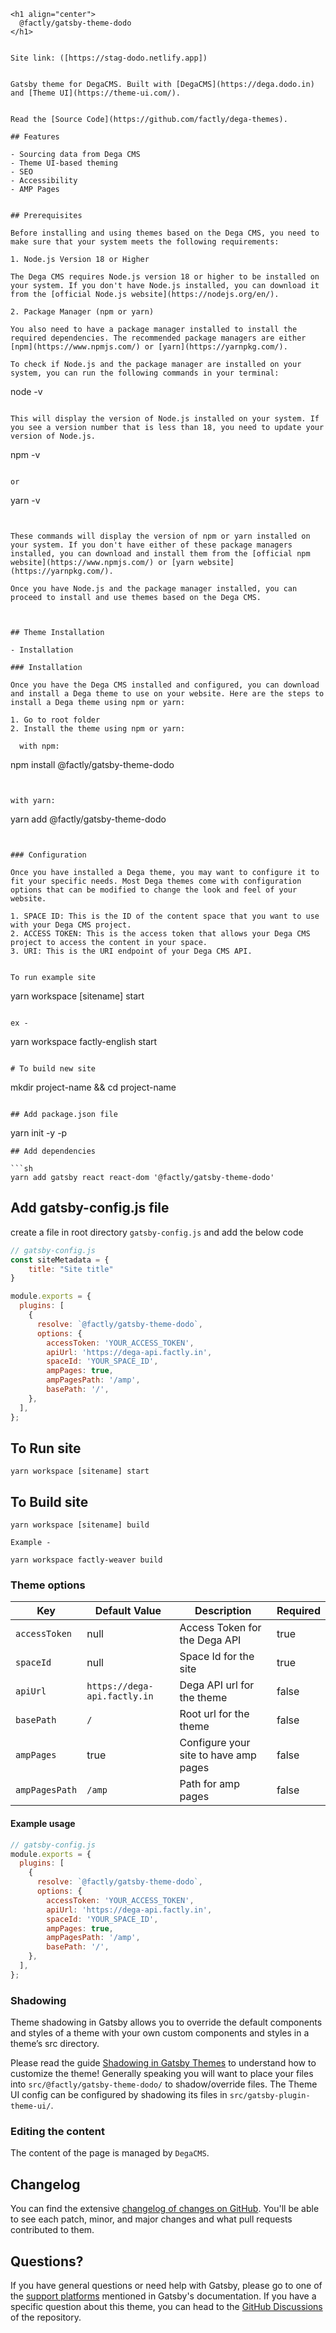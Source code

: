 ```
<h1 align="center">
  @factly/gatsby-theme-dodo
</h1>


Site link: ([https://stag-dodo.netlify.app])


Gatsby theme for DegaCMS. Built with [DegaCMS](https://dega.dodo.in) and [Theme UI](https://theme-ui.com/).


Read the [Source Code](https://github.com/factly/dega-themes).

## Features

- Sourcing data from Dega CMS
- Theme UI-based theming
- SEO
- Accessibility
- AMP Pages


## Prerequisites

Before installing and using themes based on the Dega CMS, you need to make sure that your system meets the following requirements:

1. Node.js Version 18 or Higher

The Dega CMS requires Node.js version 18 or higher to be installed on your system. If you don't have Node.js installed, you can download it from the [official Node.js website](https://nodejs.org/en/).

2. Package Manager (npm or yarn)

You also need to have a package manager installed to install the required dependencies. The recommended package managers are either [npm](https://www.npmjs.com/) or [yarn](https://yarnpkg.com/).

To check if Node.js and the package manager are installed on your system, you can run the following commands in your terminal:

```
node -v

```

This will display the version of Node.js installed on your system. If you see a version number that is less than 18, you need to update your version of Node.js.

```
npm -v

```

or

```
yarn -v

```


These commands will display the version of npm or yarn installed on your system. If you don't have either of these package managers installed, you can download and install them from the [official npm website](https://www.npmjs.com/) or [yarn website](https://yarnpkg.com/).

Once you have Node.js and the package manager installed, you can proceed to install and use themes based on the Dega CMS.



## Theme Installation

- Installation

### Installation

Once you have the Dega CMS installed and configured, you can download and install a Dega theme to use on your website. Here are the steps to install a Dega theme using npm or yarn:

1. Go to root folder
2. Install the theme using npm or yarn:

  with npm:

```
npm install @factly/gatsby-theme-dodo

```


with yarn:

```
yarn add @factly/gatsby-theme-dodo

```


### Configuration

Once you have installed a Dega theme, you may want to configure it to fit your specific needs. Most Dega themes come with configuration options that can be modified to change the look and feel of your website.

1. SPACE ID: This is the ID of the content space that you want to use with your Dega CMS project.
2. ACCESS TOKEN: This is the access token that allows your Dega CMS project to access the content in your space.
3. URI: This is the URI endpoint of your Dega CMS API.


To run example site

```

yarn workspace [sitename] start

```

ex -

```

yarn workspace factly-english start

```

# To build new site

```

mkdir project-name && cd project-name

```

## Add package.json file

```

yarn init -y -p

````
## Add dependencies

```sh
yarn add gatsby react react-dom '@factly/gatsby-theme-dodo'
````

## Add gatsby-config.js file

create a file in root directory `gatsby-config.js` and add the below code

```js
// gatsby-config.js
const siteMetadata = {
    title: "Site title"
}

module.exports = {
  plugins: [
    {
      resolve: `@factly/gatsby-theme-dodo`,
      options: {
        accessToken: 'YOUR_ACCESS_TOKEN',
        apiUrl: 'https://dega-api.factly.in',
        spaceId: 'YOUR_SPACE_ID',
        ampPages: true,
        ampPagesPath: '/amp',
        basePath: '/',
    },
  ],
};
```

## To Run site

```
yarn workspace [sitename] start
```

## To Build site

```
yarn workspace [sitename] build

```
```
Example -

yarn workspace factly-weaver build

```

### Theme options

| Key            | Default Value                | Description                           | Required |
| -------------- | ---------------------------- | ------------------------------------- | -------- |
| `accessToken`  | null                         | Access Token for the Dega API         | true     |
| `spaceId`      | null                         | Space Id for the site                 | true     |
| `apiUrl`       | `https://dega-api.factly.in` | Dega API url for the theme            | false    |
| `basePath`     | `/`                          | Root url for the theme                | false    |
| `ampPages`     | true                         | Configure your site to have amp pages | false    |
| `ampPagesPath` | `/amp`                       | Path for amp pages                    | false    |

#### Example usage

```js
// gatsby-config.js
module.exports = {
  plugins: [
    {
      resolve: `@factly/gatsby-theme-dodo`,
      options: {
        accessToken: 'YOUR_ACCESS_TOKEN',
        apiUrl: 'https://dega-api.factly.in',
        spaceId: 'YOUR_SPACE_ID',
        ampPages: true,
        ampPagesPath: '/amp',
        basePath: '/',
    },
  ],
};
```

### Shadowing

Theme shadowing in Gatsby allows you to override the default components and styles of a theme with your own custom components and styles in a theme’s src directory.

Please read the guide [Shadowing in Gatsby Themes](https://www.gatsbyjs.com/docs/how-to/plugins-and-themes/shadowing/) to understand how to customize the theme! Generally speaking you will want to place your files into `src/@factly/gatsby-theme-dodo/` to shadow/override files. The Theme UI config can be configured by shadowing its files in `src/gatsby-plugin-theme-ui/`.

### Editing the content

The content of the page is managed by `DegaCMS`.

## Changelog

You can find the extensive [changelog of changes on GitHub](https://github.com/factly/dega-themes/blob/main/themes/gatsby-theme-factly/CHANGELOG.md). You'll be able to see each patch, minor, and major changes and what pull requests contributed to them.

## Questions?

If you have general questions or need help with Gatsby, please go to one of the [support platforms](https://www.gatsbyjs.com/contributing/community/#where-to-get-support) mentioned in Gatsby's documentation. If you have a specific question about this theme, you can head to the [GitHub Discussions](https://github.com/LekoArts/gatsby-themes/discussions) of the repository.

```

```
